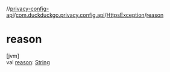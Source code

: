 //[privacy-config-api](../../../index.md)/[com.duckduckgo.privacy.config.api](../index.md)/[HttpsException](index.md)/[reason](reason.md)

# reason

[jvm]\
val [reason](reason.md): [String](https://kotlinlang.org/api/latest/jvm/stdlib/kotlin/-string/index.html)
